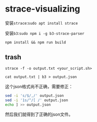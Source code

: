 # strace-visualizing

安装`strace`:`sudo apt install strace`

安装`b3`:`sudo npm i -g b3-strace-parser`

`npm install && npm run build`



## trash

`strace -f -o output.txt <your_script.sh>`

`cat output.txt | b3 > output.json`

这个json格式尚不正确，需要修正：
```sh
sed -i 's/$/,/' output.json
sed -i '1s/^/[ /' output.json
echo ] >> output.json
```

然后我们就得到了正确的json文件。

